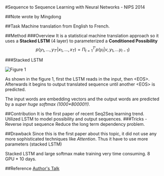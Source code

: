 #Sequence to Sequence Learning with Neural Networks - NIPS 2014

##Note wrote by Mingdong

##Task
Machine translation from English to French.
 
##Method
###Overview
It is a statistical machine translation approach so it uses a **Stacked LSTM** (4 layer) to parameterized a **Conditioned Possibility**
$$p(y_1,... ,y_{T'}| x_1,...,x_T)=\Pi_{t=1}^{T'} p(y_t|v,y_1,...y_{t-1})$$

###Stacked LSTM

![Figure 1](https://github.com/KevinWangTHU/rnn_papers/raw/master/Sequence%20to%20Sequence%20Learning%20with%20Neural%20Networks/fig1.png)

As shown in the figure 1, first the LSTM reads in the input, then \<EOS\>. Afterwards it begins to output translated sequence until another \<EOS\> is predicted.

The input words are embedding vectors and the output words are predicted by a *super huge softmax (1000\*80000\!!)*.


##Contribution
It is the first paper of recent Seq2Seq learning trend. Utilized LSTM to model possibility and output sequences.
###Tricks - Reverse input sequence 
Reduce the long term dependency problem.



##Drawback
Since this is the first paper about this topic, it did not use any more sophisticated techniques like *Attention*. Thus it have to use more parameters (stacked LSTM)

Stacked LSTM and large softmax make training very time consuming. 8 GPU * 10 days.

##Reference
[Author's Talk](research.microsoft.com/apps/video/?id=239083)



